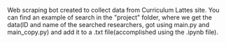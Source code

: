 Web scraping bot created to collect data from Curriculum Lattes site. 
You can find an example of search in the "project" folder, where we get the data(ID and name of the searched researchers, got using main.py and main_copy.py) and add it to a .txt file(accomplished using the .ipynb file).
